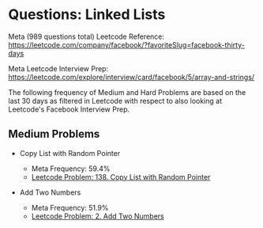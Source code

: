 # Questions: Linked Lists

Meta (989 questions total) Leetcode Reference: https://leetcode.com/company/facebook/?favoriteSlug=facebook-thirty-days

Meta Leetcode Interview Prep: https://leetcode.com/explore/interview/card/facebook/5/array-and-strings/

The following frequency of Medium and Hard Problems are based on the last 30 days as filtered in Leetcode with respect to also looking at Leetcode's Facebook Interview Prep.

## Medium Problems

- Copy List with Random Pointer
    - Meta Frequency: 59.4%
    - [Leetcode Problem: 138. Copy List with Random Pointer](https://leetcode.com/problems/copy-list-with-random-pointer/?envType=company&envId=facebook&favoriteSlug=facebook-thirty-days)

- Add Two Numbers
    - Meta Frequency: 51.9%
    - [Leetcode Problem: 2. Add Two Numbers](https://leetcode.com/problems/add-two-numbers/description/?envType=company&envId=facebook&favoriteSlug=facebook-thirty-days)
